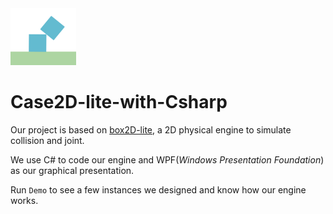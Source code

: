 <img src="./resource/logo.png" style="zoom: 67%;" />

# Case2D-lite-with-Csharp

Our project is based on [box2D-lite](https://github.com/erincatto/box2d-lite), a 2D physical engine to simulate collision and joint.

We use C# to code our engine and WPF(*Windows Presentation Foundation*) as our graphical presentation.

Run `Demo` to see a few instances we designed and know how our engine works.
